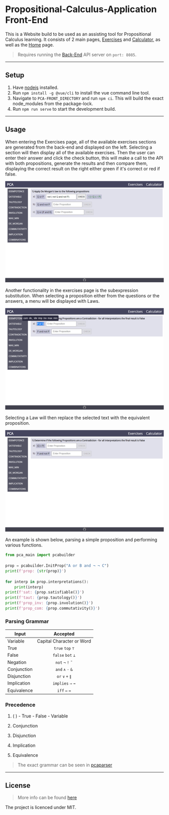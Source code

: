 # Propositional-Calculus-Application Front-End

This is a Website build to be used as an assisting tool for Propositional Calculus learning.
It consists of 2 main pages, [Exercises](https://github.com/p2424630/PCA-Front/blob/test/src/views/Exercises.vue) and [Calculator](https://github.com/p2424630/PCA-Front/blob/test/src/views/Calculator.vue), as well as the [Home](https://github.com/p2424630/PCA-Front/blob/test/src/views/Home.vue) page.

> Requires running the [Back-End](https://github.com/p2424630/PCA) API server on `port: 8085`.

---

## Setup

1. Have [nodejs](https://nodejs.org/en/) installed.
2. Run `npm install -g @vue/cli` to install the vue command line tool.
3. Navigate to `PCA-FRONT_DIRECTORY` and run `npm ci`. This will build the exact node_modules from the package-lock.
4. Run `npm run serve` to start the development build.

---

## Usage

When entering the Exercises page, all of the available exercises sections are generated from the back-end and displayed on the left. Selecting a section will then display all of the available exercises. Then the user can enter their answer and click the check button, this will make a call to the API with both propositions, generate the results and then compare them, displaying the correct result on the right either green if it's correct or red if false.

![alt text][exercises_1]

[exercises_1]: https://github.com/p2424630/PCA-Front/blob/test/images/exercises_example_1.png "pcabuilder image"

Another functionality in the exercises page is the subexpression substitution. When selecting a proposition either from the questions or the answers, a menu will be displayed with Laws.

![alt text][exercises_menu_1]

[exercises_menu_1]: https://github.com/p2424630/PCA-Front/blob/test/images/exercises_example_menu_1.png "pcabuilder image"

Selecting a Law will then replace the selected text with the equivalent proposition.

![alt text][exercises_menu_2]

[exercises_menu_2]: https://github.com/p2424630/PCA-Front/blob/test/images/exercises_example_menu_2.png "pcabuilder image"

An example is shown below, parsing a simple proposition and performing various
functions.

```python
from pca_main import pcabuilder

prop = pcabuilder.InitProp("A or B and ¬ ¬ C")
print(f'prop: {str(prop)}')

for interp in prop.interpretations():
    print(interp)
print(f'sat: {prop.satisfiable()}')
print(f'taut: {prop.tautology()}')
print(f'prop_inv: {prop.involution()}')
print(f'prop_com: {prop.commutativity()}')
```

### Parsing Grammar

| Input       |         Accepted          |
| ----------- | :-----------------------: |
| Variable    | Capital Character or Word |
| True        |     `true` `top` `⊤`      |
| False       |     `false` `bot` `⊥`     |
| Negation    |     `not` `¬` `!` `˜`     |
| Conjunction |     `and` `∧` `·` `&`     |
| Disjunction |     `or` `∨` `+` `∥`      |
| Implication |     `implies` `⇒` `→`     |
| Equivalence |       `iff` `⇔` `↔`       |

### Precedence

1. ( ) - True - False - Variable

2. Conjunction

3. Disjunction

4. Implication

5. Equivalence

> The exact grammar can be seen in [pcaparser](https://github.com/p2424630/PCA/blob/test/pca_main/pcaparser.py)

---

## License

> More info can be found [here](https://github.com/p2424630/PCA/blob/test/LICENSE)

The project is licenced under MIT.
